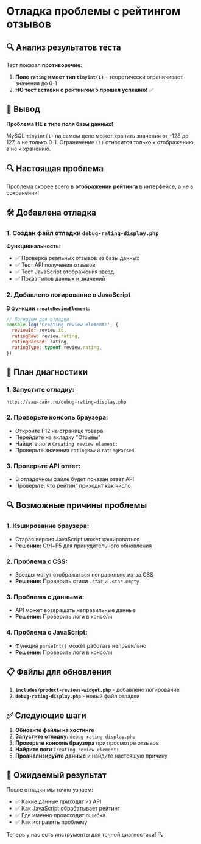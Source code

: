 # Отладка проблемы с рейтингом отзывов

## 🔍 **Анализ результатов теста**

Тест показал **противоречие**:

1. **Поле `rating` имеет тип `tinyint(1)`** - теоретически ограничивает значения до 0-1
2. **НО тест вставки с рейтингом 5 прошел успешно!** ✅

## 🎯 **Вывод**

**Проблема НЕ в типе поля базы данных!**

MySQL `tinyint(1)` на самом деле может хранить значения от -128 до 127, а не только 0-1. Ограничение `(1)` относится только к отображению, а не к хранению.

## 🔍 **Настоящая проблема**

Проблема скорее всего в **отображении рейтинга** в интерфейсе, а не в сохранении!

## 🛠️ **Добавлена отладка**

### 1. **Создан файл отладки** `debug-rating-display.php`

**Функциональность:**

- ✅ Проверка реальных отзывов из базы данных
- ✅ Тест API получения отзывов
- ✅ Тест JavaScript отображения звезд
- ✅ Показ типов данных и значений

### 2. **Добавлено логирование в JavaScript**

**В функции `createReviewElement`:**

```javascript
// Логируем для отладки
console.log('Creating review element:', {
  reviewId: review.id,
  ratingRaw: review.rating,
  ratingParsed: rating,
  ratingType: typeof review.rating,
})
```

## 🧪 **План диагностики**

### 1. **Запустите отладку:**

```
https://ваш-сайт.ru/debug-rating-display.php
```

### 2. **Проверьте консоль браузера:**

- Откройте F12 на странице товара
- Перейдите на вкладку "Отзывы"
- Найдите логи `Creating review element:`
- Проверьте значения `ratingRaw` и `ratingParsed`

### 3. **Проверьте API ответ:**

- В отладочном файле будет показан ответ API
- Проверьте, что рейтинг приходит как число

## 🔍 **Возможные причины проблемы**

### 1. **Кэширование браузера:**

- Старая версия JavaScript может кэшироваться
- **Решение:** Ctrl+F5 для принудительного обновления

### 2. **Проблема с CSS:**

- Звезды могут отображаться неправильно из-за CSS
- **Решение:** Проверить стили `.star` и `.star.empty`

### 3. **Проблема с данными:**

- API может возвращать неправильные данные
- **Решение:** Проверить логи в консоли

### 4. **Проблема с JavaScript:**

- Функция `parseInt()` может работать неправильно
- **Решение:** Проверить логи в консоли

## 📋 **Файлы для обновления**

1. **`includes/product-reviews-widget.php`** - добавлено логирование
2. **`debug-rating-display.php`** - новый файл отладки

## ✅ **Следующие шаги**

1. **Обновите файлы на хостинге**
2. **Запустите отладку:** `debug-rating-display.php`
3. **Проверьте консоль браузера** при просмотре отзывов
4. **Найдите логи** `Creating review element:`
5. **Проанализируйте данные** и найдите настоящую причину

## 🎯 **Ожидаемый результат**

После отладки мы точно узнаем:

- ✅ Какие данные приходят из API
- ✅ Как JavaScript обрабатывает рейтинг
- ✅ Где именно происходит ошибка
- ✅ Как исправить проблему

Теперь у нас есть инструменты для точной диагностики! 🔍
